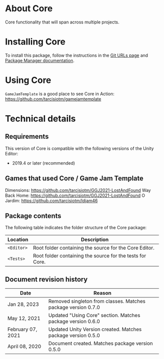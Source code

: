 # About Core

Core functionality that will span across multiple projects.

# Installing Core

To install this package, follow the instructions in the [Git URLs page](https://docs.unity3d.com/Manual/upm-git.html) and [Package Manager documentation](https://docs.unity3d.com/Packages/com.unity.package-manager-ui@latest/index.html).

# Using Core

`GameJamTemplate` is a good place to see Core in Action: https://github.com/tarcisiotm/gamejamtemplate

# Technical details
## Requirements

This version of Core is compatible with the following versions of the Unity Editor:

* 2019.4 or later (recommended)

## Games that used Core / Game Jam Template
Dimensions: https://github.com/tarcisiotm/GGJ2021-LostAndFound
Way Back Home: https://github.com/tarcisiotm/GGJ2021-LostAndFound
O Jardim: https://github.com/tarcisiotm/ldjam46

## Package contents

The following table indicates the folder structure of the Core package:

|Location|Description|
|---|---|
|`<Editor>`|Root folder containing the source for the Core Editor.|
|`<Tests>`|Root folder containing the source for the tests for Core.|

## Document revision history

|Date|Reason|
|----|------|
|Jan 28, 2023|Removed singleton from classes. Matches package version 0.7.0|
|May 12, 2021|Updated "Using Core" section. Matches package version 0.6.0|
|February 07, 2021|Updated Unity Version created. Matches package version 0.5.0|
|April 08, 2020|Document created. Matches package version 0.5.0|